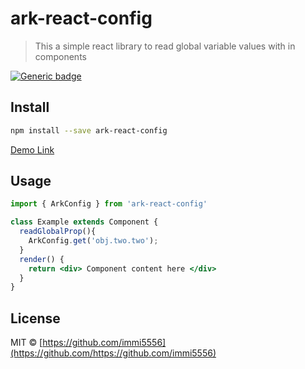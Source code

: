 # ark-react-config

> This a simple react library to read global variable values with in components

[![Generic badge](https://img.shields.io/badge/npm-ark--react--config-green)](https://www.npmjs.com/package/ark-react-config/)

## Install

```bash
npm install --save ark-react-config
```

[Demo Link](https://immi5556.github.io/ark-react-config/ "Demo Link")

## Usage

```jsx
import { ArkConfig } from 'ark-react-config'

class Example extends Component {
  readGlobalProp(){
    ArkConfig.get('obj.two.two');
  }
  render() {
    return <div> Component content here </div>
  }
}
```

## License

MIT © [https://github.com/immi5556](https://github.com/https://github.com/immi5556)
